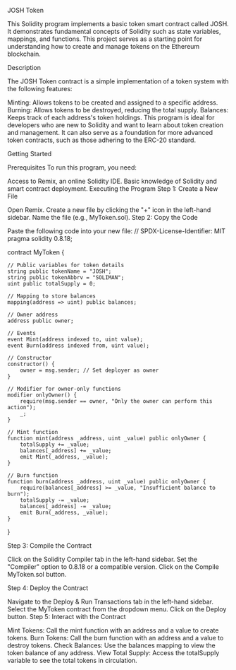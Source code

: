 JOSH Token

This Solidity program implements a basic token smart contract called JOSH. It demonstrates fundamental concepts of Solidity such as state variables, mappings, and functions. This project serves as a starting point for understanding how to create and manage tokens on the Ethereum blockchain.

Description

The JOSH Token contract is a simple implementation of a token system with the following features:

Minting: Allows tokens to be created and assigned to a specific address.
Burning: Allows tokens to be destroyed, reducing the total supply.
Balances: Keeps track of each address's token holdings.
This program is ideal for developers who are new to Solidity and want to learn about token creation and management. It can also serve as a foundation for more advanced token contracts, such as those adhering to the ERC-20 standard.

Getting Started

Prerequisites
To run this program, you need:

Access to Remix, an online Solidity IDE.
Basic knowledge of Solidity and smart contract deployment.
Executing the Program
Step 1: Create a New File

Open Remix.
Create a new file by clicking the "+" icon in the left-hand sidebar.
Name the file (e.g., MyToken.sol).
Step 2: Copy the Code

Paste the following code into your new file:
// SPDX-License-Identifier: MIT
pragma solidity 0.8.18;

contract MyToken {

    // Public variables for token details
    string public tokenName = "JOSH";
    string public tokenAbbrv = "SOLIMAN";
    uint public totalSupply = 0;

    // Mapping to store balances
    mapping(address => uint) public balances;

    // Owner address
    address public owner;

    // Events
    event Mint(address indexed to, uint value);
    event Burn(address indexed from, uint value);

    // Constructor
    constructor() {
        owner = msg.sender; // Set deployer as owner
    }

    // Modifier for owner-only functions
    modifier onlyOwner() {
        require(msg.sender == owner, "Only the owner can perform this action");
        _;
    }

    // Mint function
    function mint(address _address, uint _value) public onlyOwner {
        totalSupply += _value;               
        balances[_address] += _value;
        emit Mint(_address, _value);        
    }

    // Burn function
    function burn(address _address, uint _value) public onlyOwner {
        require(balances[_address] >= _value, "Insufficient balance to burn");
        totalSupply -= _value;
        balances[_address] -= _value;
        emit Burn(_address, _value);
    }
}

Step 3: Compile the Contract

Click on the Solidity Compiler tab in the left-hand sidebar.
Set the "Compiler" option to 0.8.18 or a compatible version.
Click on the Compile MyToken.sol button.

Step 4: Deploy the Contract

Navigate to the Deploy & Run Transactions tab in the left-hand sidebar.
Select the MyToken contract from the dropdown menu.
Click on the Deploy button.
Step 5: Interact with the Contract

Mint Tokens:
Call the mint function with an address and a value to create tokens.
Burn Tokens:
Call the burn function with an address and a value to destroy tokens.
Check Balances:
Use the balances mapping to view the token balance of any address.
View Total Supply:
Access the totalSupply variable to see the total tokens in circulation.
